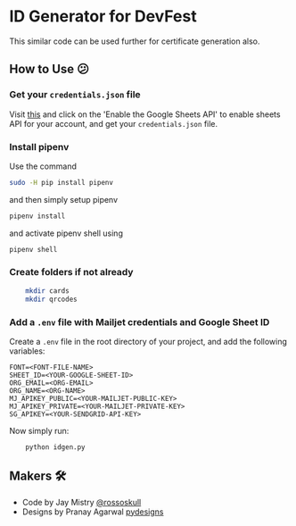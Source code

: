 # ID Generator for DevFest

This similar code can be used further for certificate generation also.

## How to Use 😕

### Get your `credentials.json` file

Visit [this](https://developers.google.com/sheets/api/quickstart/python) and click on the 'Enable the Google Sheets API' to enable sheets API for your account, and get your `credentials.json` file.

### Install pipenv

Use the command

```sh
sudo -H pip install pipenv
```

and then simply setup pipenv

```sh
pipenv install
```

and activate pipenv shell using

```sh
pipenv shell
```

### Create folders if not already

```sh
    mkdir cards
    mkdir qrcodes
```

### Add a `.env` file with Mailjet credentials and Google Sheet ID

Create a `.env` file in the root directory of your project, and add the following variables:

```env
FONT=<FONT-FILE-NAME>
SHEET_ID=<YOUR-GOOGLE-SHEET-ID>
ORG_EMAIL=<ORG-EMAIL>
ORG_NAME=<ORG-NAME>
MJ_APIKEY_PUBLIC=<YOUR-MAILJET-PUBLIC-KEY>
MJ_APIKEY_PRIVATE=<YOUR-MAILJET-PRIVATE-KEY>
SG_APIKEY=<YOUR-SENDGRID-API-KEY>
```

Now simply run:

```sh
    python idgen.py
```

## Makers 🛠

- Code by Jay Mistry [@rossoskull](https://github.com/rossoskull)
- Designs by Pranay Agarwal [pydesigns](https://www.behance.net/pydesigns)
